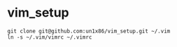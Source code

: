 vim_setup
=========

```
git clone git@github.com:un1x86/vim_setup.git ~/.vim
ln -s ~/.vim/vimrc ~/.vimrc
```

